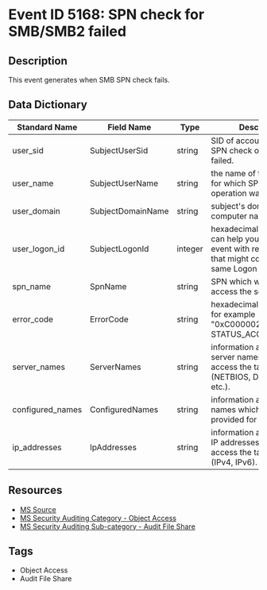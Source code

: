 # Event ID 5168: SPN check for SMB/SMB2 failed

## Description
This event generates when SMB SPN check fails.

## Data Dictionary
|Standard Name|Field Name|Type|Description|Sample Value|
|---|---|---|---|---|
|user_sid|SubjectUserSid|string|SID of account for which SPN check operation was failed.|S-1-5-21-3457937927-2839227994-823803824-1104|
|user_name|SubjectUserName|string|the name of the account for which SPN check operation was failed.|dadmin|
|user_domain|SubjectDomainName|string|subject's domain or computer name.|CONTOSO|
|user_logon_id|SubjectLogonId|integer|hexadecimal value that can help you correlate this event with recent events that might contain the same Logon ID|0xd0cd4|
|spn_name|SpnName|string|SPN which was used to access the server.|N/A|
|error_code|ErrorCode|string|hexadecimal error code, for example "0xC0000022" = STATUS_ACCESS_DENIED.|0xc0000022|
|server_names|ServerNames|string|information about possible server names to use to access the target server (NETBIOS, DNS, localhost, etc.).|CONTOSO;contoso.local;DC01.contoso.local;DC01;LocalHost;|
|configured_names|ConfiguredNames|string|information about the names which were provided for validation.|N/A|
|ip_addresses|IpAddresses|string|information about possible IP addresses to use to access the target server (IPv4, IPv6).|127.0.0.1;::1;10.0.0.10;;fe80::31ea:6c3c:f40d:1973;;fe80::5efe:10.0.0.10;|

## Resources
* [MS Source](https://github.com/MicrosoftDocs/windows-itpro-docs/blob/master/windows/security/threat-protection/auditing/event-5168.md)
* [MS Security Auditing Category - Object Access](https://docs.microsoft.com/en-us/windows/security/threat-protection/auditing/advanced-security-audit-policy-settings#object-access)
* [MS Security Auditing Sub-category - Audit File Share](https://github.com/MicrosoftDocs/windows-itpro-docs/tree/master/windows/security/threat-protection/auditing/audit-file-share.md)

## Tags
* Object Access
* Audit File Share